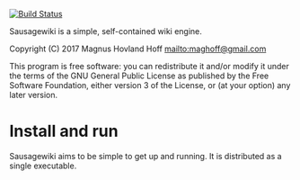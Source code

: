 [![Build Status](https://travis-ci.org/maghoff/sausagewiki.svg?branch=master)](https://travis-ci.org/maghoff/sausagewiki)

Sausagewiki is a simple, self-contained wiki engine.

Copyright (C) 2017 Magnus Hovland Hoff <mailto:maghoff@gmail.com>

This program is free software: you can redistribute it and/or modify it under
the terms of the GNU General Public License as published by the Free Software
Foundation, either version 3 of the License, or (at your option) any later
version.

Install and run
===============
Sausagewiki aims to be simple to get up and running. It is distributed as a
single executable.
